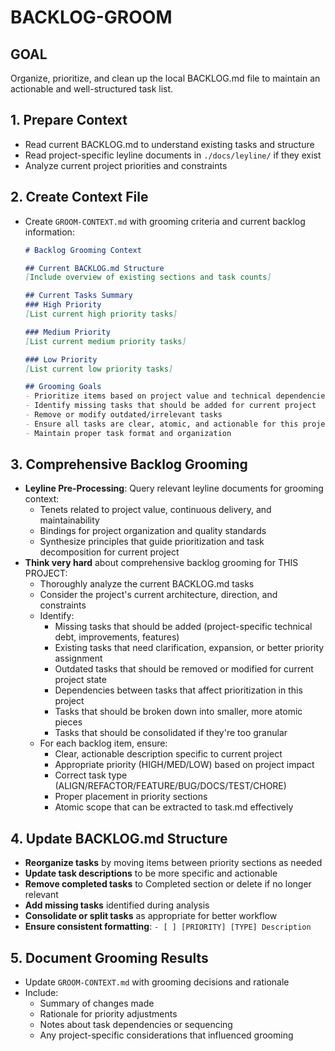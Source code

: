 # BACKLOG-GROOM

## GOAL
Organize, prioritize, and clean up the local BACKLOG.md file to maintain an actionable and well-structured task list.

## 1. Prepare Context
- Read current BACKLOG.md to understand existing tasks and structure
- Read project-specific leyline documents in `./docs/leyline/` if they exist
- Analyze current project priorities and constraints

## 2. Create Context File
- Create `GROOM-CONTEXT.md` with grooming criteria and current backlog information:
  ```markdown
  # Backlog Grooming Context

  ## Current BACKLOG.md Structure
  [Include overview of existing sections and task counts]

  ## Current Tasks Summary
  ### High Priority
  [List current high priority tasks]

  ### Medium Priority
  [List current medium priority tasks]

  ### Low Priority
  [List current low priority tasks]

  ## Grooming Goals
  - Prioritize items based on project value and technical dependencies
  - Identify missing tasks that should be added for current project
  - Remove or modify outdated/irrelevant tasks
  - Ensure all tasks are clear, atomic, and actionable for this project
  - Maintain proper task format and organization
  ```

## 3. Comprehensive Backlog Grooming
- **Leyline Pre-Processing**: Query relevant leyline documents for grooming context:
  - Tenets related to project value, continuous delivery, and maintainability
  - Bindings for project organization and quality standards
  - Synthesize principles that guide prioritization and task decomposition for current project
- **Think very hard** about comprehensive backlog grooming for THIS PROJECT:
  - Thoroughly analyze the current BACKLOG.md tasks
  - Consider the project's current architecture, direction, and constraints
  - Identify:
    * Missing tasks that should be added (project-specific technical debt, improvements, features)
    * Existing tasks that need clarification, expansion, or better priority assignment
    * Outdated tasks that should be removed or modified for current project state
    * Dependencies between tasks that affect prioritization in this project
    * Tasks that should be broken down into smaller, more atomic pieces
    * Tasks that should be consolidated if they're too granular
  - For each backlog item, ensure:
    * Clear, actionable description specific to current project
    * Appropriate priority (HIGH/MED/LOW) based on project impact
    * Correct task type (ALIGN/REFACTOR/FEATURE/BUG/DOCS/TEST/CHORE)
    * Proper placement in priority sections
    * Atomic scope that can be extracted to task.md effectively

## 4. Update BACKLOG.md Structure
- **Reorganize tasks** by moving items between priority sections as needed
- **Update task descriptions** to be more specific and actionable
- **Remove completed tasks** to Completed section or delete if no longer relevant
- **Add missing tasks** identified during analysis
- **Consolidate or split tasks** as appropriate for better workflow
- **Ensure consistent formatting**: `- [ ] [PRIORITY] [TYPE] Description`

## 5. Document Grooming Results
- Update `GROOM-CONTEXT.md` with grooming decisions and rationale
- Include:
  * Summary of changes made
  * Rationale for priority adjustments
  * Notes about task dependencies or sequencing
  * Any project-specific considerations that influenced grooming
